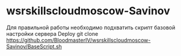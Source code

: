 # wsrskillscloudmoscow-Savinov
Для правильной работы необходимо подхватить скрипт базовой настройки сервера Deploy
git clone https://github.com/BloodmasterIV/wsrskillscloudmoscow-Savinov/BaseScript.sh
